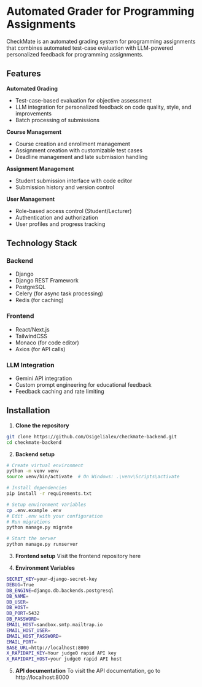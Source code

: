 # Automated Grader for Programming Assignments

CheckMate is an automated grading system for programming assignments that combines automated test-case evaluation with LLM-powered personalized feedback for programming assignments.

## Features

**Automated Grading**
- Test-case-based evaluation for objective assessment
- LLM integration for personalized feedback on code quality, style, and improvements
- Batch processing of submissions
  
**Course Management**
- Course creation and enrollment management
- Assignment creation with customizable test cases
- Deadline management and late submission handling
  
**Assignment Management**
- Student submission interface with code editor
- Submission history and version control
  
**User Management**
- Role-based access control (Student/Lecturer)
- Authentication and authorization
- User profiles and progress tracking

## Technology Stack

### Backend
- Django
- Django REST Framework
- PostgreSQL
- Celery (for async task processing)
- Redis (for caching)

### Frontend
- React/Next.js
- TailwindCSS
- Monaco (for code editor)
- Axios (for API calls)

### LLM Integration
- Gemini API integration
- Custom prompt engineering for educational feedback
- Feedback caching and rate limiting

## Installation

1. **Clone the repository**
```bash
git clone https://github.com/Osigelialex/checkmate-backend.git
cd checkmate-backend
```

2. **Backend setup**
```bash
# Create virtual environment
python -m venv venv
source venv/bin/activate  # On Windows: .\venv\Scripts\activate

# Install dependencies
pip install -r requirements.txt

# Setup environment variables
cp .env.example .env
# Edit .env with your configuration
# Run migrations
python manage.py migrate

# Start the server
python manage.py runserver
```

3. **Frontend setup**
Visit the frontend repository here 

4. **Environment Variables**
```bash
SECRET_KEY=your-django-secret-key
DEBUG=True
DB_ENGINE=django.db.backends.postgresql
DB_NAME=
DB_USER=
DB_HOST=
DB_PORT=5432
DB_PASSWORD=
EMAIL_HOST=sandbox.smtp.mailtrap.io
EMAIL_HOST_USER=
EMAIL_HOST_PASSWORD=
EMAIL_PORT=
BASE_URL=http://localhost:8000
X_RAPIDAPI_KEY=Your judge0 rapid API key
X_RAPIDAPI_HOST=your judge0 rapid API host
```

5. **API documentation**
To visit the API documentation, go to http://localhost:8000
